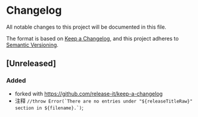 # Changelog

All notable changes to this project will be documented in this file.

The format is based on [Keep a Changelog](https://keepachangelog.com/en/1.1.0/),
and this project adheres to [Semantic Versioning](https://semver.org/spec/v2.0.0.html).

## [Unreleased]

### Added

- forked with https://github.com/release-it/keep-a-changelog
- 注释 ``//throw Error(`There are no entries under "${releaseTitleRaw}" section in ${filename}.`)``;
